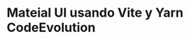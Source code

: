 # Mateial UI usando Vite y Yarn  CodeEvolution


<!--  

https://www.youtube.com/watch?v=BHEPVdfBAqE&list=PLC3y8-rFHvwh-K9mDlrrcDywl7CeVL2rO 

- conocimientos

- instalamos MUI
yarn add @mui/material @emotion/react @emotion/styled


- Instalamos iconos
yarn add @mui/icons-material


ya vi el 14 box


Verificar video 10 = checkbox

-->











